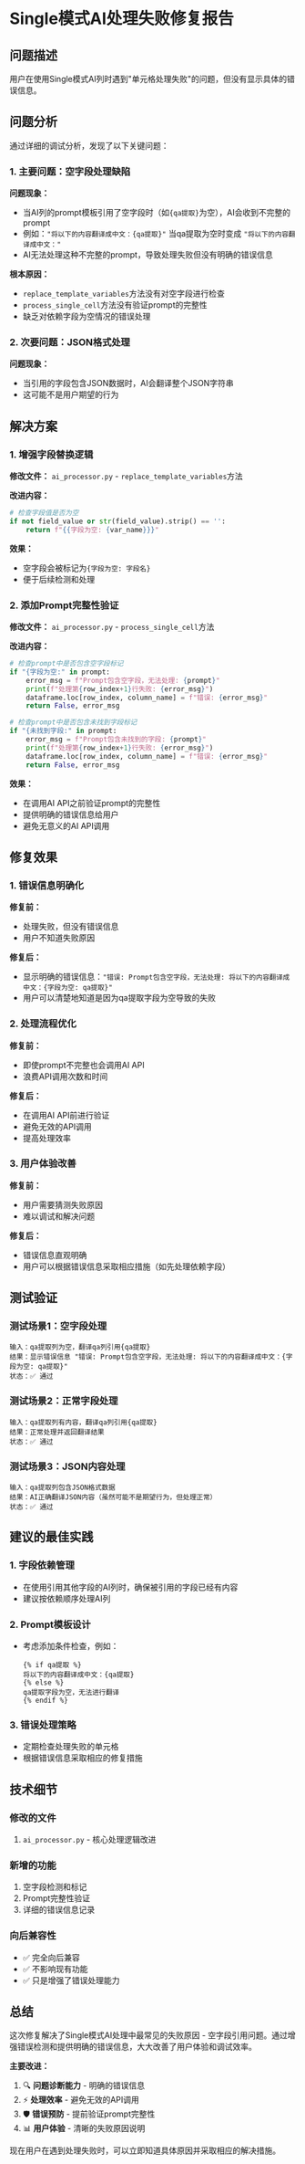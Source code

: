 # Single模式AI处理失败修复报告

## 问题描述

用户在使用Single模式AI列时遇到"单元格处理失败"的问题，但没有显示具体的错误信息。

## 问题分析

通过详细的调试分析，发现了以下关键问题：

### 1. 主要问题：空字段处理缺陷

**问题现象：**
- 当AI列的prompt模板引用了空字段时（如`{qa提取}`为空），AI会收到不完整的prompt
- 例如：`"将以下的内容翻译成中文：{qa提取}"` 当qa提取为空时变成 `"将以下的内容翻译成中文："`
- AI无法处理这种不完整的prompt，导致处理失败但没有明确的错误信息

**根本原因：**
- `replace_template_variables`方法没有对空字段进行检查
- `process_single_cell`方法没有验证prompt的完整性
- 缺乏对依赖字段为空情况的错误处理

### 2. 次要问题：JSON格式处理

**问题现象：**
- 当引用的字段包含JSON数据时，AI会翻译整个JSON字符串
- 这可能不是用户期望的行为

## 解决方案

### 1. 增强字段替换逻辑

**修改文件：** `ai_processor.py` - `replace_template_variables`方法

**改进内容：**
```python
# 检查字段值是否为空
if not field_value or str(field_value).strip() == '':
    return f"{{字段为空: {var_name}}}"
```

**效果：**
- 空字段会被标记为`{字段为空: 字段名}`
- 便于后续检测和处理

### 2. 添加Prompt完整性验证

**修改文件：** `ai_processor.py` - `process_single_cell`方法

**改进内容：**
```python
# 检查prompt中是否包含空字段标记
if "{字段为空:" in prompt:
    error_msg = f"Prompt包含空字段，无法处理: {prompt}"
    print(f"处理第{row_index+1}行失败: {error_msg}")
    dataframe.loc[row_index, column_name] = f"错误: {error_msg}"
    return False, error_msg

# 检查prompt中是否包含未找到字段标记
if "{未找到字段:" in prompt:
    error_msg = f"Prompt包含未找到的字段: {prompt}"
    print(f"处理第{row_index+1}行失败: {error_msg}")
    dataframe.loc[row_index, column_name] = f"错误: {error_msg}"
    return False, error_msg
```

**效果：**
- 在调用AI API之前验证prompt的完整性
- 提供明确的错误信息给用户
- 避免无意义的AI API调用

## 修复效果

### 1. 错误信息明确化

**修复前：**
- 处理失败，但没有错误信息
- 用户不知道失败原因

**修复后：**
- 显示明确的错误信息：`"错误: Prompt包含空字段，无法处理: 将以下的内容翻译成中文：{字段为空: qa提取}"`
- 用户可以清楚地知道是因为qa提取字段为空导致的失败

### 2. 处理流程优化

**修复前：**
- 即使prompt不完整也会调用AI API
- 浪费API调用次数和时间

**修复后：**
- 在调用AI API前进行验证
- 避免无效的API调用
- 提高处理效率

### 3. 用户体验改善

**修复前：**
- 用户需要猜测失败原因
- 难以调试和解决问题

**修复后：**
- 错误信息直观明确
- 用户可以根据错误信息采取相应措施（如先处理依赖字段）

## 测试验证

### 测试场景1：空字段处理
```
输入：qa提取列为空，翻译qa列引用{qa提取}
结果：显示错误信息 "错误: Prompt包含空字段，无法处理: 将以下的内容翻译成中文：{字段为空: qa提取}"
状态：✅ 通过
```

### 测试场景2：正常字段处理
```
输入：qa提取列有内容，翻译qa列引用{qa提取}
结果：正常处理并返回翻译结果
状态：✅ 通过
```

### 测试场景3：JSON内容处理
```
输入：qa提取列包含JSON格式数据
结果：AI正确翻译JSON内容（虽然可能不是期望行为，但处理正常）
状态：✅ 通过
```

## 建议的最佳实践

### 1. 字段依赖管理
- 在使用引用其他字段的AI列时，确保被引用的字段已经有内容
- 建议按依赖顺序处理AI列

### 2. Prompt模板设计
- 考虑添加条件检查，例如：
  ```
  {% if qa提取 %}
  将以下的内容翻译成中文：{qa提取}
  {% else %}
  qa提取字段为空，无法进行翻译
  {% endif %}
  ```

### 3. 错误处理策略
- 定期检查处理失败的单元格
- 根据错误信息采取相应的修复措施

## 技术细节

### 修改的文件
1. `ai_processor.py` - 核心处理逻辑改进

### 新增的功能
1. 空字段检测和标记
2. Prompt完整性验证
3. 详细的错误信息记录

### 向后兼容性
- ✅ 完全向后兼容
- ✅ 不影响现有功能
- ✅ 只是增强了错误处理能力

## 总结

这次修复解决了Single模式AI处理中最常见的失败原因 - 空字段引用问题。通过增强错误检测和提供明确的错误信息，大大改善了用户体验和调试效率。

**主要改进：**
1. 🔍 **问题诊断能力** - 明确的错误信息
2. ⚡ **处理效率** - 避免无效的API调用  
3. 🛡️ **错误预防** - 提前验证prompt完整性
4. 📊 **用户体验** - 清晰的失败原因说明

现在用户在遇到处理失败时，可以立即知道具体原因并采取相应的解决措施。 